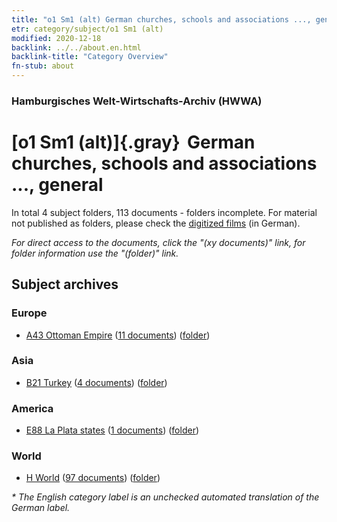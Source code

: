 ```yaml
---
title: "o1 Sm1 (alt) German churches, schools and associations ..., general"
etr: category/subject/o1 Sm1 (alt)
modified: 2020-12-18
backlink: ../../about.en.html
backlink-title: "Category Overview"
fn-stub: about
---
```


### Hamburgisches Welt-Wirtschafts-Archiv (HWWA)
# [o1 Sm1 (alt)]{.gray}&#8201; German churches, schools and associations ..., general&#160; 





In total 4 subject folders, 113 documents - folders incomplete.
For material not published as folders, please check the [digitized films](/film/h1_sh) (in German).

_For direct access to the documents, click the "(xy documents)" link, for folder information use the "(folder)" link._

## Subject archives



### Europe

- [A43 Ottoman Empire](../../../geo/about.en.html#A43) (<a href="https://dfg-viewer.de/show/?tx_dlf[id]=https://pm20.zbw.eu/mets/sh/1410xx/141034/1459xx/145910/public.mets.en.xml" target="_blank">11 documents</a>) ([folder](http://purl.org/pressemappe20/folder/sh/141034,145910))

### Asia

- [B21 Turkey](../../../geo/about.en.html#B21) (<a href="https://dfg-viewer.de/show/?tx_dlf[id]=https://pm20.zbw.eu/mets/sh/1411xx/141111/1459xx/145910/public.mets.en.xml" target="_blank">4 documents</a>) ([folder](http://purl.org/pressemappe20/folder/sh/141111,145910))

### America

- [E88 La Plata states](../../../geo/about.en.html#E88) (<a href="https://dfg-viewer.de/show/?tx_dlf[id]=https://pm20.zbw.eu/mets/sh/1416xx/141693/1459xx/145910/public.mets.en.xml" target="_blank">1 documents</a>) ([folder](http://purl.org/pressemappe20/folder/sh/141693,145910))

### World

- [H World](../../../geo/about.en.html#H) (<a href="https://dfg-viewer.de/show/?tx_dlf[id]=https://pm20.zbw.eu/mets/sh/1417xx/141728/1459xx/145910/public.mets.en.xml" target="_blank">97 documents</a>) ([folder](http://purl.org/pressemappe20/folder/sh/141728,145910))


_* The English category label is an unchecked automated translation of the German label._

